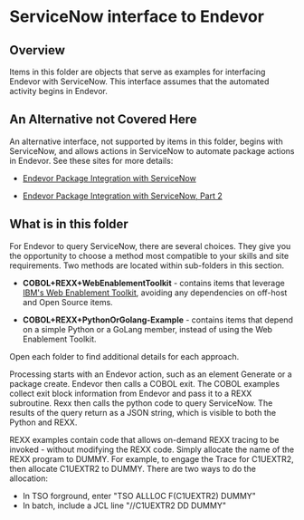 # ServiceNow interface to Endevor

## Overview
Items in this folder are objects that serve as examples for interfacing Endevor with ServiceNow. This interface assumes that the automated activity begins in Endevor. 

## An Alternative not Covered Here

An alternative interface, not supported by items in this folder, begins with ServiceNow, and allows actions in ServiceNow to automate package actions in Endevor. See these sites for more details:

- [Endevor Package Integration with ServiceNow
](https://medium.com/modern-mainframe/endevor-package-integration-with-servicenow-5302c7d3780a)

- [Endevor Package Integration with ServiceNow, Part 2
](https://medium.com/modern-mainframe/endevor-package-integration-with-servicenow-part-2-e982e92b3214
)

## What is in this folder

For Endevor to query ServiceNow, there are several choices. They give you the opportunity to choose a method most compatible to your skills and site requirements. Two methods are located within sub-folders in this section.

- **COBOL+REXX+WebEnablementToolkit** - contains items that leverage [IBM's Web Enablement Toolkit](https://www.ibm.com/docs/en/zos/3.1.0?topic=languages-zos-client-web-enablement-toolkit), avoiding any dependencies on off-host and Open Source items.

- **COBOL+REXX+PythonOrGolang-Example** - contains items that depend on a simple Python or a GoLang member, instead of using the Web Enablement Toolkit.

Open each folder to find additional details for each approach. 

Processing starts with an Endevor action, such as an element Generate or a package create. Endevor then calls a COBOL exit. The COBOL examples collect exit block information from Endevor and pass it to a REXX subroutine. Rexx then calls the python code to query ServiceNow. The results of the query return as a JSON string, which is visible to both the Python and REXX.

REXX examples contain code that allows on-demand REXX tracing to be invoked - without modifying the REXX code. Simply allocate the name of the REXX program to DUMMY. For example, to engage the Trace for C1UEXTR2, then allocate C1UEXTR2 to DUMMY. There are two ways to do the allocation:

- In TSO forground, enter "TSO ALLLOC F(C1UEXTR2) DUMMY"
- In batch, include a JCL line  "//C1UEXTR2  DD DUMMY"
